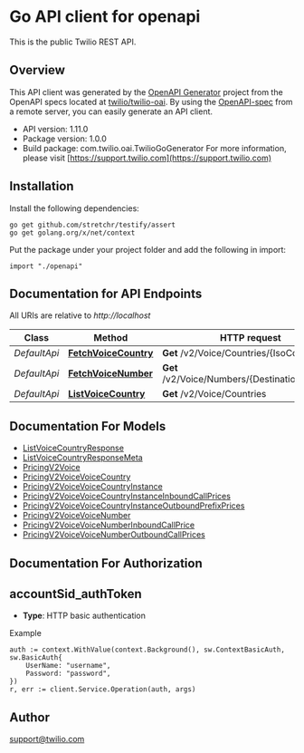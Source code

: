 # Go API client for openapi

This is the public Twilio REST API.

## Overview
This API client was generated by the [OpenAPI Generator](https://openapi-generator.tech) project from the OpenAPI specs located at [twilio/twilio-oai](https://github.com/twilio/twilio-oai/tree/main/spec).  By using the [OpenAPI-spec](https://www.openapis.org/) from a remote server, you can easily generate an API client.

- API version: 1.11.0
- Package version: 1.0.0
- Build package: com.twilio.oai.TwilioGoGenerator
For more information, please visit [https://support.twilio.com](https://support.twilio.com)

## Installation

Install the following dependencies:

```shell
go get github.com/stretchr/testify/assert
go get golang.org/x/net/context
```

Put the package under your project folder and add the following in import:

```golang
import "./openapi"
```

## Documentation for API Endpoints

All URIs are relative to *http://localhost*

Class | Method | HTTP request | Description
------------ | ------------- | ------------- | -------------
*DefaultApi* | [**FetchVoiceCountry**](docs/DefaultApi.md#fetchvoicecountry) | **Get** /v2/Voice/Countries/{IsoCountry} | 
*DefaultApi* | [**FetchVoiceNumber**](docs/DefaultApi.md#fetchvoicenumber) | **Get** /v2/Voice/Numbers/{DestinationNumber} | 
*DefaultApi* | [**ListVoiceCountry**](docs/DefaultApi.md#listvoicecountry) | **Get** /v2/Voice/Countries | 


## Documentation For Models

 - [ListVoiceCountryResponse](docs/ListVoiceCountryResponse.md)
 - [ListVoiceCountryResponseMeta](docs/ListVoiceCountryResponseMeta.md)
 - [PricingV2Voice](docs/PricingV2Voice.md)
 - [PricingV2VoiceVoiceCountry](docs/PricingV2VoiceVoiceCountry.md)
 - [PricingV2VoiceVoiceCountryInstance](docs/PricingV2VoiceVoiceCountryInstance.md)
 - [PricingV2VoiceVoiceCountryInstanceInboundCallPrices](docs/PricingV2VoiceVoiceCountryInstanceInboundCallPrices.md)
 - [PricingV2VoiceVoiceCountryInstanceOutboundPrefixPrices](docs/PricingV2VoiceVoiceCountryInstanceOutboundPrefixPrices.md)
 - [PricingV2VoiceVoiceNumber](docs/PricingV2VoiceVoiceNumber.md)
 - [PricingV2VoiceVoiceNumberInboundCallPrice](docs/PricingV2VoiceVoiceNumberInboundCallPrice.md)
 - [PricingV2VoiceVoiceNumberOutboundCallPrices](docs/PricingV2VoiceVoiceNumberOutboundCallPrices.md)


## Documentation For Authorization



## accountSid_authToken

- **Type**: HTTP basic authentication

Example

```golang
auth := context.WithValue(context.Background(), sw.ContextBasicAuth, sw.BasicAuth{
    UserName: "username",
    Password: "password",
})
r, err := client.Service.Operation(auth, args)
```


## Author

support@twilio.com

